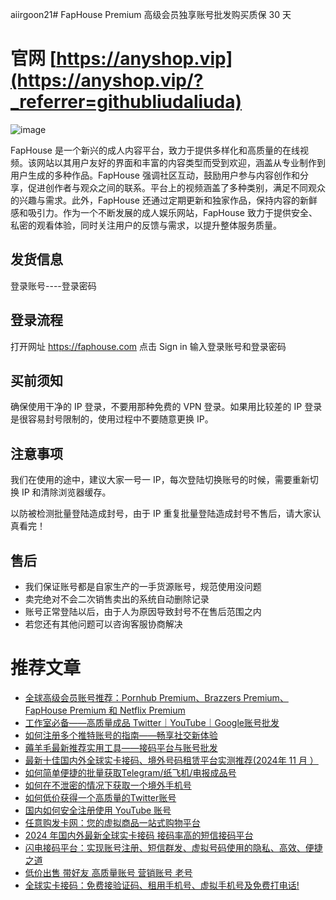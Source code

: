aiirgoon21# FapHouse Premium 高级会员独享账号批发购买质保 30 天

# 官网 [https://anyshop.vip](https://anyshop.vip/?_referrer=githubliudaliuda)

![image](https://github.com/user-attachments/assets/d2fdc111-fc90-4063-bf78-96f0d2192ea9)


FapHouse 是一个新兴的成人内容平台，致力于提供多样化和高质量的在线视频。该网站以其用户友好的界面和丰富的内容类型而受到欢迎，涵盖从专业制作到用户生成的多种作品。FapHouse 强调社区互动，鼓励用户参与内容创作和分享，促进创作者与观众之间的联系。平台上的视频涵盖了多种类别，满足不同观众的兴趣与需求。此外，FapHouse 还通过定期更新和独家作品，保持内容的新鲜感和吸引力。作为一个不断发展的成人娱乐网站，FapHouse 致力于提供安全、私密的观看体验，同时关注用户的反馈与需求，以提升整体服务质量。

## 发货信息
登录账号----登录密码
## 登录流程
打开网址 https://faphouse.com
点击 Sign in
输入登录账号和登录密码

## 买前须知
确保使用干净的 IP 登录，不要用那种免费的 VPN 登录。如果用比较差的 IP 登录是很容易封号限制的，使用过程中不要随意更换 IP。

## 注意事项
我们在使用的途中，建议大家一号一 IP，每次登陆切换账号的时候，需要重新切换 IP 和清除浏览器缓存。

以防被检测批量登陆造成封号，由于 IP 重复批量登陆造成封号不售后，请大家认真看完！

## 售后
- 我们保证账号都是自家生产的一手货源账号，规范使用没问题
- 卖完绝对不会二次销售卖出的系统自动删除记录
- 账号正常登陆以后，由于人为原因导致封号不在售后范围之内
- 若您还有其他问题可以咨询客服协商解决



# 推荐文章

- [全球高级会员账号推荐：Pornhub Premium、Brazzers Premium、FapHouse Premium 和 Netflix Premium](https://github.com/liudaliuda01/huiyuanpifa/blob/main/README.md)
- [工作室必备——高质量成品 Twitter｜YouTube｜Google账号批发](https://github.com/liudaliuda01/zhanghaopifa/blob/main/README.md)
- [如何注册多个推特账号的指南——畅享社交新体验](https://github.com/liudaliuda01/twitterzhanghao)
- [薅羊毛最新推荐实用工具——接码平台与账号批发](https://github.com/liudaliuda01/haoyangm)
- [最新十佳国内外全球实卡接码、境外号码租赁平台实测推荐(2024年 11 月 ）](https://github.com/liudaliuda01/pingce)
- [如何简单便捷的批量获取Telegram/纸飞机/电报成品号](https://github.com/liudaliuda01/chat)
- [如何在不泄密的情况下获取一个境外手机号](https://github.com/liudaliuda01/haoma)
- [如何低价获得一个高质量的Twitter账号](https://github.com/liudaliuda01/Twitter)
- [国内如何安全注册使用 YouTube 账号](https://github.com/liudaliuda01/YouTube)
- [任意购发卡网：您的虚拟商品一站式购物平台](https://github.com/liudaliuda01/anyshop)
- [2024 年国内外最新全球实卡接码 接码率高的短信接码平台](https://github.com/liudaliuda01/lightsms)
- [闪电接码平台：实现账号注册、短信群发、虚拟号码使用的隐私、高效、便捷之道](https://github.com/liudaliuda01/jiema)
- [低价出售 带好友 高质量账号 营销账号 老号](https://github.com/liudaliuda01/anyshop.vip)
- [全球实卡接码：免费接验证码、租用手机号、虚拟手机号及免费打电话!](https://github.com/liudaliuda01/lightsms.pro)
